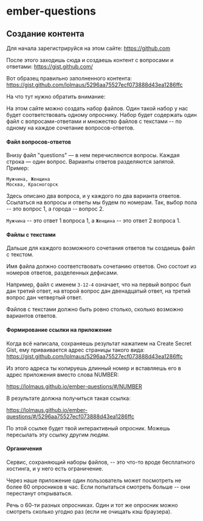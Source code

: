 # ember-questions

## Создание контента 

Для начала зарегистрируйся на этом сайте: https://github.com

После этого заходишь сюда и создаешь контент с вопросами и ответами: https://gist.github.com/

Вот образец правильно заполненного контента: https://gist.github.com/lolmaus/5296aa75527ecf073888d43ea1286ffc

На что тут нужно обратить внимание:

На этом сайте можно создать набор файлов. Один такой набор у нас будет соответствовать одному опроснику. Набор будет содержать один файл с вопросами-ответами и множество файлов с текстами -- по одному на каждое сочетание вопросов-ответов.

#### Файл вопросов-ответов

Внизу файл "questions" — в нем перечисляются вопросы. Каждая строка — один вопрос. Варианты ответов разделяются запятой. Пример:

    Мужчина, Женщина
    Москва, Красногорск

Здесь описано два вопроса, и у каждого по два варианта ответов. Ссылаться на вопросы и ответы мы будем по номерам. Так, выбор пола -- это вопрос 1, а города -- вопрос 2.

`Мужчина` -- это ответ 1 вопроса 1, а `Женщина` -- это ответ 2 вопроса 1.

#### Файлы с текстами

Дальше для каждого возможного сочетания ответов ты создаешь файл с текстом.

Имя файла должно соответствовать сочетанию ответов. Оно состоит из номеров ответов, разделенных дефисами.

Например, файл с именем `3-12-4` означает, что на первый вопрос был дан третий ответ, на второй вопрос дан двенадцатый ответ, на третий вопрос дан четвертый ответ.

Файлов с текстами должно быть ровно столько, сколько возможно вариантов ответов.

#### Формирование ссылки на приложение

Когда всё написала, сохраняешь результат нажатием на Create Secret Gist, ему приваивается адрес страницы такого вида:
https://gist.github.com/lolmaus/5296aa75527ecf073888d43ea1286ffc

Из этого адреса ты копируешь длинный номер и вставляешь его в адрес приложения вместо слова NUMBER:

https://lolmaus.github.io/ember-questions/#/NUMBER

В результате должна получиться такая ссылка:

https://lolmaus.github.io/ember-questions/#/5296aa75527ecf073888d43ea1286ffc

По этой ссылке будет твой интерактивный опросник. Можешь пересылать эту ссылку другим людям.

#### Органичения

Сервис, сохраняющий наборы файлов, -- это что-то вроде бесплатного хостинга, и у него есть ограничение.

Через наше приложение один пользователь может посмотреть не более 60 опросников в час. Если попытаться смотреть больше -- они перестанут открываться.

Речь о 60-ти разных опросниках. Один и тот же опросник можно смотреть сколько угодно раз (если не очищать кэш браузера).
